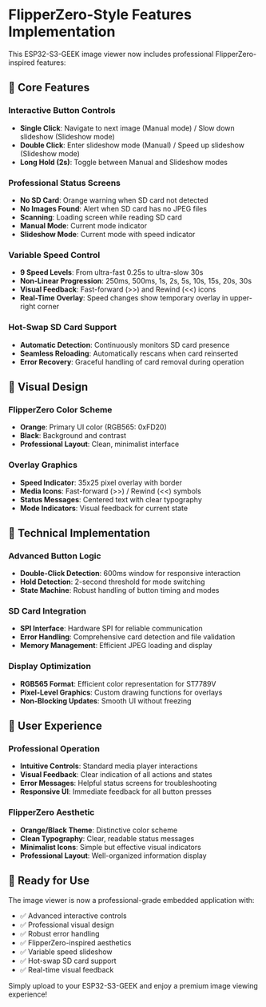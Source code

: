 # FlipperZero-Style Features Implementation

This ESP32-S3-GEEK image viewer now includes professional FlipperZero-inspired features:

## 🎯 Core Features

### Interactive Button Controls
- **Single Click**: Navigate to next image (Manual mode) / Slow down slideshow (Slideshow mode)
- **Double Click**: Enter slideshow mode (Manual) / Speed up slideshow (Slideshow mode)  
- **Long Hold (2s)**: Toggle between Manual and Slideshow modes

### Professional Status Screens
- **No SD Card**: Orange warning when SD card not detected
- **No Images Found**: Alert when SD card has no JPEG files
- **Scanning**: Loading screen while reading SD card
- **Manual Mode**: Current mode indicator
- **Slideshow Mode**: Current mode with speed indicator

### Variable Speed Control
- **9 Speed Levels**: From ultra-fast 0.25s to ultra-slow 30s
- **Non-Linear Progression**: 250ms, 500ms, 1s, 2s, 5s, 10s, 15s, 20s, 30s
- **Visual Feedback**: Fast-forward (>>) and Rewind (<<) icons
- **Real-Time Overlay**: Speed changes show temporary overlay in upper-right corner

### Hot-Swap SD Card Support
- **Automatic Detection**: Continuously monitors SD card presence
- **Seamless Reloading**: Automatically rescans when card reinserted
- **Error Recovery**: Graceful handling of card removal during operation

## 🎨 Visual Design

### FlipperZero Color Scheme
- **Orange**: Primary UI color (RGB565: 0xFD20)
- **Black**: Background and contrast
- **Professional Layout**: Clean, minimalist interface

### Overlay Graphics
- **Speed Indicator**: 35x25 pixel overlay with border
- **Media Icons**: Fast-forward (>>) / Rewind (<<) symbols
- **Status Messages**: Centered text with clear typography
- **Mode Indicators**: Visual feedback for current state

## 🔧 Technical Implementation

### Advanced Button Logic
- **Double-Click Detection**: 600ms window for responsive interaction
- **Hold Detection**: 2-second threshold for mode switching
- **State Machine**: Robust handling of button timing and modes

### SD Card Integration
- **SPI Interface**: Hardware SPI for reliable communication
- **Error Handling**: Comprehensive card detection and file validation
- **Memory Management**: Efficient JPEG loading and display

### Display Optimization
- **RGB565 Format**: Efficient color representation for ST7789V
- **Pixel-Level Graphics**: Custom drawing functions for overlays
- **Non-Blocking Updates**: Smooth UI without freezing

## 📱 User Experience

### Professional Operation
- **Intuitive Controls**: Standard media player interactions
- **Visual Feedback**: Clear indication of all actions and states
- **Error Messages**: Helpful status screens for troubleshooting
- **Responsive UI**: Immediate feedback for all button presses

### FlipperZero Aesthetic
- **Orange/Black Theme**: Distinctive color scheme
- **Clean Typography**: Clear, readable status messages
- **Minimalist Icons**: Simple but effective visual indicators
- **Professional Layout**: Well-organized information display

## 🎉 Ready for Use

The image viewer is now a professional-grade embedded application with:
- ✅ Advanced interactive controls
- ✅ Professional visual design  
- ✅ Robust error handling
- ✅ FlipperZero-inspired aesthetics
- ✅ Variable speed slideshow
- ✅ Hot-swap SD card support
- ✅ Real-time visual feedback

Simply upload to your ESP32-S3-GEEK and enjoy a premium image viewing experience!